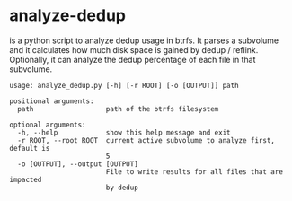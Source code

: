 # analyze-dedup

is a python script to analyze dedup usage in btrfs. It parses a subvolume and it calculates how much disk space is gained by dedup / reflink.
Optionally, it can analyze the dedup percentage of each file in that subvolume.

```
usage: analyze_dedup.py [-h] [-r ROOT] [-o [OUTPUT]] path

positional arguments:
  path                  path of the btrfs filesystem

optional arguments:
  -h, --help            show this help message and exit
  -r ROOT, --root ROOT  current active subvolume to analyze first, default is
                        5
  -o [OUTPUT], --output [OUTPUT]
                        File to write results for all files that are impacted
                        by dedup

```

